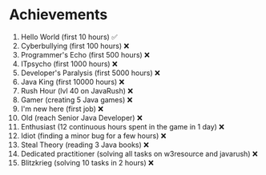# Achievements
1. Hello World (first 10 hours) :white_check_mark:
2. Cyberbullying (first 100 hours) :x:
3. Programmer's Echo (first 500 hours) :x:
4. ITpsycho (first 1000 hours) :x:
5. Developer's Paralysis (first 5000 hours) :x:
6. Java King (first 10000 hours) :x:
7. Rush Hour (lvl 40 on JavaRush) :x:
8. Gamer (creating 5 Java games) :x:
9. I'm new here (first job) :x:
10. Old (reach Senior Java Developer) :x:
11. Enthusiast (12 continuous hours spent in the game in 1 day) :x:
12. Idiot (finding a minor bug for a few hours) :x:
13. Steal Theory (reading 3 Java books) :x:
14. Dedicated practitioner (solving all tasks on w3resource and javarush) :x:
15. Blitzkrieg (solving 10 tasks in 2 hours) :x:
